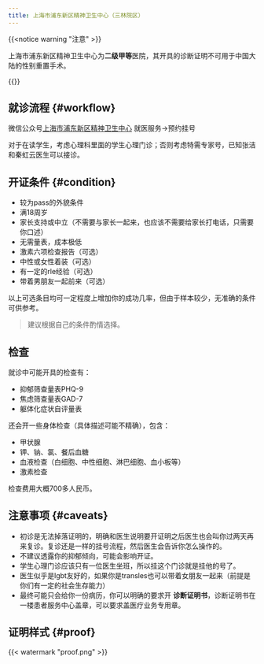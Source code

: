 ```yaml
---
title: 上海市浦东新区精神卫生中心（三林院区）
---
```


{{<notice warning "注意" >}}

上海市浦东新区精神卫生中心为**二级甲等**医院，其开具的诊断证明不可用于中国大陆的性别重置手术。

{{</notice>}}

## 就诊流程 {#workflow}

微信公众号[上海市浦东新区精神卫生中心](weixin://gh_40b1f8a9ba89) 就医服务->预约挂号

对于在读学生，考虑心理科里面的学生心理门诊；否则考虑特需专家号，已知张洁和秦虹云医生可以接诊。

## 开证条件 {#condition}

- 较为pass的外貌条件
- 满18周岁
- 家长支持或中立（不需要与家长一起来，也应该不需要给家长打电话，只需要你口述）
- 无需量表，成本极低
- 激素六项检查报告（可选）
- 中性或女性着装（可选）
- 有一定的rle经验（可选）
- 带着男朋友一起前来（可选）

以上可选条目均可一定程度上增加你的成功几率，但由于样本较少，无准确的条件可供参考。

> 建议根据自己的条件酌情选择。

## 检查

就诊中可能开具的检查有：

* 抑郁筛查量表PHQ-9
* 焦虑筛查量表GAD-7
* 躯体化症状自评量表

还会开一些身体检查（具体描述可能不精确），包含：

* 甲状腺
* 钾、钠、氯、餐后血糖
* 血液检查（白细胞、中性细胞、淋巴细胞、血小板等）
* 激素检查

检查费用大概700多人民币。

## 注意事项 {#caveats}

- 初诊是无法掉落证明的，明确和医生说明要开证明之后医生也会叫你过两天再来复诊。复诊还是一样的挂号流程，然后医生会告诉你怎么操作的。
- 不建议透露你的抑郁倾向，可能会影响开证。
- 学生心理门诊应该只有一位医生坐班，所以挂这个门诊就是挂他的号了。
- 医生似乎是lgbt友好的，如果你是transles也可以带着女朋友一起来（前提是你们有一定的社会生存能力）
- 最终可能只会给你一份病历，你可以明确的要求开 **诊断证明书**，诊断证明书在一楼患者服务中心盖章，可以要求盖医疗业务专用章。

## 证明样式 {#proof}

{{< watermark "proof.png" >}}
